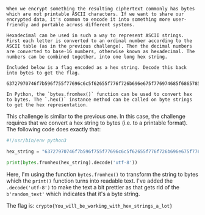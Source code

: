 ```
When we encrypt something the resulting ciphertext commonly has bytes which are not printable ASCII characters. If we want to share our encrypted data, it's common to encode it into something more user-friendly and portable across different systems.  
  
Hexadecimal can be used in such a way to represent ASCII strings. First each letter is converted to an ordinal number according to the ASCII table (as in the previous challenge). Then the decimal numbers are converted to base-16 numbers, otherwise known as hexadecimal. The numbers can be combined together, into one long hex string.  
  
Included below is a flag encoded as a hex string. Decode this back into bytes to get the flag.  
  
63727970746f7b596f755f77696c6c5f62655f776f726b696e675f776974685f6865785f737472696e67735f615f6c6f747d  
  
In Python, the `bytes.fromhex()` function can be used to convert hex to bytes. The `.hex()` instance method can be called on byte strings to get the hex representation.
```

This challenge is similar to the previous one. In this case, the challenge requires that we convert a hex string to bytes (i.e. to a printable format). The following code does exactly that:

```python
#!/usr/bin/env python3

hex_string = "63727970746f7b596f755f77696c6c5f62655f776f726b696e675f776974685f6865785f737472696e67735f615f6c6f747d"

print(bytes.fromhex(hex_string).decode('utf-8'))
```

Here, I'm using the function `bytes.fromhex()` to transform the string to bytes which the `print()` function turns into readable text. I've added the `.decode('utf-8')` to make the text a bit prettier as that gets rid of the `b'random_text'` which indicates that it's a byte string.

The flag is: `crypto{You_will_be_working_with_hex_strings_a_lot}`